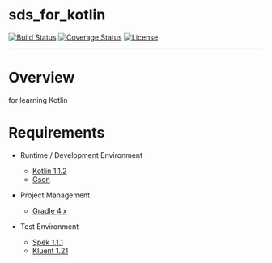 # sds_for_kotlin

[![Build Status](https://travis-ci.org/g1144146/sds_for_kotlin.svg?branch=master)](https://travis-ci.org/g1144146/sds_for_kotlin) [![Coverage Status](https://coveralls.io/repos/github/g1144146/sds_for_kotlin/badge.svg?branch=master)](https://coveralls.io/github/g1144146/sds_for_kotlin?branch=master) [![License](https://img.shields.io/badge/license-Apache%202.0-blue.svg?style=flat)](https://github.com/g1144146/sds_for_kotlin/blob/master/LICENSE)

---
# Overview

for learning Kotlin


# Requirements

* Runtime / Development Environment
    * [Kotlin 1.1.2](https://kotlinlang.org/)
    * [Gson](https://github.com/google/gson)

* Project Management
    * [Gradle 4.x](http://gradle.org/)

* Test Environment
    * [Spek 1.1.1](http://spekframework.org/)
    * [Kluent 1.21](https://markusamshove.github.io/Kluent/)
